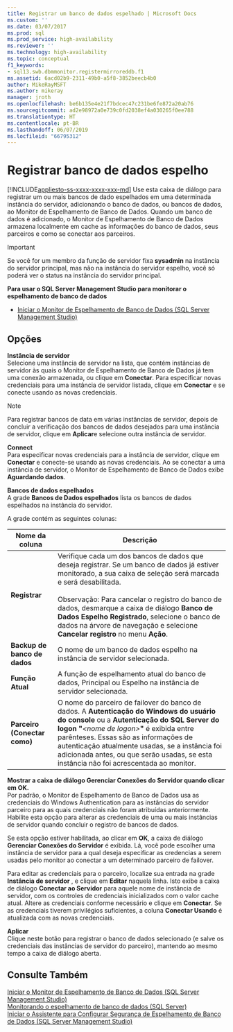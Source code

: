 ```yaml
---
title: Registrar um banco de dados espelhado | Microsoft Docs
ms.custom: ''
ms.date: 03/07/2017
ms.prod: sql
ms.prod_service: high-availability
ms.reviewer: ''
ms.technology: high-availability
ms.topic: conceptual
f1_keywords:
- sql13.swb.dbmmonitor.registermirroreddb.f1
ms.assetid: 6acd02b9-2311-49b0-a5f8-3852beecb4b0
author: MikeRayMSFT
ms.author: mikeray
manager: jroth
ms.openlocfilehash: be6b135e4e21f7bdcec47c231be6fe872a20ab76
ms.sourcegitcommit: ad2e98972a0e739c0fd2038ef4a030265f0ee788
ms.translationtype: HT
ms.contentlocale: pt-BR
ms.lasthandoff: 06/07/2019
ms.locfileid: "66795312"
---
```

# <a name="register-mirrored-database"></a>Registrar banco de dados espelho
[!INCLUDE[appliesto-ss-xxxx-xxxx-xxx-md](../../includes/appliesto-ss-xxxx-xxxx-xxx-md.md)]
  Use esta caixa de diálogo para registrar um ou mais bancos de dado espelhados em uma determinada instância do servidor, adicionando o banco de dados, ou bancos de dados, ao Monitor de Espelhamento de Banco de Dados. Quando um banco de dados é adicionado, o Monitor de Espelhamento de Banco de Dados armazena localmente em cache as informações do banco de dados, seus parceiros e como se conectar aos parceiros.  
  
> [!IMPORTANT]  
>  Se você for um membro da função de servidor fixa **sysadmin** na instância do servidor principal, mas não na instância do servidor espelho, você só poderá ver o status na instância do servidor principal.  
  
 **Para usar o SQL Server Management Studio para monitorar o espelhamento de banco de dados**  
  
-   [Iniciar o Monitor de Espelhamento de Banco de Dados &#40;SQL Server Management Studio&#41;](../../database-engine/database-mirroring/start-database-mirroring-monitor-sql-server-management-studio.md)  
  
## <a name="options"></a>Opções  
 **Instância de servidor**  
 Selecione uma instância de servidor na lista, que contém instâncias de servidor às quais o Monitor de Espelhamento de Banco de Dados já tem uma conexão armazenada, ou clique em **Conectar**. Para especificar novas credenciais para uma instância de servidor listada, clique em **Conectar** e se conecte usando as novas credenciais.  
  
> [!NOTE]  
>  Para registrar bancos de data em várias instâncias de servidor, depois de concluir a verificação dos bancos de dados desejados para uma instância de servidor, clique em **Aplicar**e selecione outra instância de servidor.  
  
 **Connect**  
 Para especificar novas credenciais para a instância de servidor, clique em **Conectar** e conecte-se usando as novas credenciais. Ao se conectar a uma instância de servidor, o Monitor de Espelhamento de Banco de Dados exibe **Aguardando dados**.  
  
 **Bancos de dados espelhados**  
 A grade **Bancos de Dados espelhados** lista os bancos de dados espelhados na instância do servidor.  
  
 A grade contém as seguintes colunas:  
  
|Nome da coluna|Descrição|  
|-----------------|-----------------|  
|**Registrar**|Verifique cada um dos bancos de dados que deseja registrar. Se um banco de dados já estiver monitorado, a sua caixa de seleção será marcada e será desabilitada.<br /><br /> Observação: Para cancelar o registro do banco de dados, desmarque a caixa de diálogo **Banco de Dados Espelho Registrado**, selecione o banco de dados na árvore de navegação e selecione **Cancelar registro** no menu **Ação**.|  
|**Backup de banco de dados**|O nome de um banco de dados espelho na instância de servidor selecionada.|  
|**Função Atual**|A função de espelhamento atual do banco de dados, Principal ou Espelho na instância de servidor selecionada.|  
|**Parceiro (Conectar como)**|O nome do parceiro de failover do banco de dados. A **Autenticação do Windows do usuário do console** ou a **Autenticação do SQL Server do logon "***\<nome de logon>***"** é exibida entre parênteses. Essas são as informações de autenticação atualmente usadas, se a instância foi adicionada antes, ou que serão usadas, se esta instância não foi acrescentada ao monitor.|  
  
 **Mostrar a caixa de diálogo Gerenciar Conexões do Servidor quando clicar em OK.**  
 Por padrão, o Monitor de Espelhamento de Banco de Dados usa as credenciais do Windows Authentication para as instâncias do servidor parceiro para as quais credenciais não foram atribuídas anteriormente. Habilite esta opção para alterar as credenciais de uma ou mais instâncias de servidor quando concluir o registro de bancos de dados.  
  
 Se esta opção estiver habilitada, ao clicar em **OK**, a caixa de diálogo **Gerenciar Conexões do Servidor** é exibida. Lá, você pode escolher uma instância de servidor para a qual deseja especificar as credencias a serem usadas pelo monitor ao conectar a um determinado parceiro de failover.  
  
 Para editar as credenciais para o parceiro, localize sua entrada na grade **Instância de servidor** , e clique em **Editar** naquela linha. Isto exibe a caixa de diálogo **Conectar ao Servidor** para aquele nome de instância de servidor, com os controles de credenciais inicializados com o valor cache atual. Altere as credenciais conforme necessário e clique em **Conectar**. Se as credenciais tiverem privilégios suficientes, a coluna **Conectar Usando** é atualizada com as novas credenciais.  
  
 **Aplicar**  
 Clique neste botão para registrar o banco de dados selecionado (e salve os credenciais das instâncias de servidor do parceiro), mantendo ao mesmo tempo a caixa de diálogo aberta.  
  
## <a name="see-also"></a>Consulte Também  
 [Iniciar o Monitor de Espelhamento de Banco de Dados &#40;SQL Server Management Studio&#41;](../../database-engine/database-mirroring/start-database-mirroring-monitor-sql-server-management-studio.md)   
 [Monitorando o espelhamento de banco de dados &#40;SQL Server&#41;](../../database-engine/database-mirroring/monitoring-database-mirroring-sql-server.md)   
 [Iniciar o Assistente para Configurar Segurança de Espelhamento de Banco de Dados &#40;SQL Server Management Studio&#41;](../../database-engine/database-mirroring/start-the-configuring-database-mirroring-security-wizard.md)  
  
  
